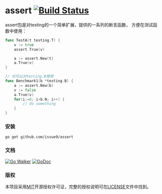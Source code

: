 assert [![Build Status](https://travis-ci.org/issue9/assert.svg?branch=master)](https://travis-ci.org/issue9/assert)
======

assert包是对testing的一个简单扩展，提供的一系列的断言函数，
方便在测试函数中使用：
```go
func TestA(t testing.T) {
    v := true
    assert.True(v)

    a := assert.New(t)
    a.True(v)
}

// 也可以对testing.B使用
func Benchmark1(b *testing.B) {
    a := assert.New(b)
    v := false
    a.True(v)
    for(i:=0; i<b.N; i++) {
        // do something
    }
}
```

### 安装

```shell
go get github.com/issue9/assert
```


### 文档

[![Go Walker](https://gowalker.org/api/v1/badge)](https://gowalker.org/github.com/issue9/assert)
[![GoDoc](https://godoc.org/github.com/issue9/assert?status.svg)](https://godoc.org/github.com/issue9/assert)


### 版权

本项目采用[MIT](https://opensource.org/licenses/MIT)开源授权许可证，完整的授权说明可在[LICENSE](LICENSE)文件中找到。
